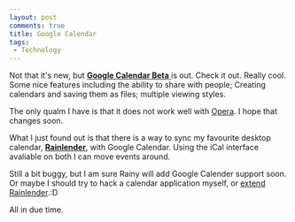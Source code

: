 ```yaml
---
layout: post
comments: true
title: Google Calendar
tags:
 - Technology
---
```


Not that it's new, but [**Google Calendar Beta** ][0]is out. Check it out. Really cool. Some nice features including the ability to share with people; Creating calendars and saving them as files; multiple viewing styles.

The only qualm I have is that it does not work well with [Opera][1]. I hope that changes soon.

What I just found out is that there is a way to sync my favourite desktop calendar, [**Rainlender**][2], with Google Calendar. Using the iCal interface avaliable on both I can move events around.

Still a bit buggy, but I am sure Rainy will add Google Calender support soon. Or maybe I should try to hack a calendar application myself, or [extend Rainlender][3].:D

All in due time.


[0]: http://calendar.google.com/
[1]: http://www.opera.com
[2]: http://www.ipi.fi/~rainy/index.php?pn=projects&project=rainlendar
[3]: http://code.google.com/apis/gdata/calendar.html
